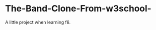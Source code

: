 # The-Band-Clone-From-w3school-
A little project when learning f8.

<!-- This is just a project I made to learn HTML, CSS
     So Don't be negative or something else.-->
